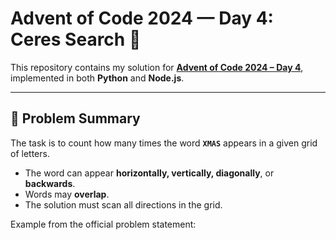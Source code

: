 # Advent of Code 2024 — Day 4: Ceres Search 🧩

This repository contains my solution for **[Advent of Code 2024 – Day 4](https://adventofcode.com/2024/day/4)**, implemented in both **Python** and **Node.js**.

---

## 📖 Problem Summary

The task is to count how many times the word **`XMAS`** appears in a given grid of letters.

- The word can appear **horizontally, vertically, diagonally**, or **backwards**.
- Words may **overlap**.
- The solution must scan all directions in the grid.

Example from the official problem statement:

